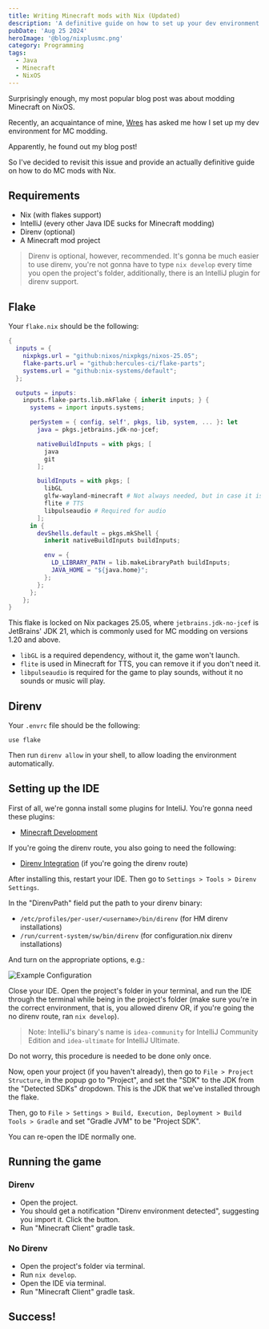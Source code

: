```yaml
---
title: Writing Minecraft mods with Nix (Updated)
description: 'A definitive guide on how to set up your dev environment to make Minecraft mods with NixOS.'
pubDate: 'Aug 25 2024'
heroImage: '@blog/nixplusmc.png'
category: Programming
tags:
  - Java
  - Minecraft
  - NixOS
---
```


Surprisingly enough, my most popular blog post was about modding Minecraft on NixOS.

Recently, an acquaintance of mine, [Wres](https://github.com/MrWrees) has asked me how I set up my dev environment for MC modding.

Apparently, he found out my blog post!

So I've decided to revisit this issue and provide an actually definitive guide on how to do MC mods with Nix.

## Requirements
- Nix (with flakes support)
- IntelliJ (every other Java IDE sucks for Minecraft modding)
- Direnv (optional)
- A Minecraft mod project

> Direnv is optional, however, recommended. It's gonna be much easier to use direnv, you're not gonna have to type `nix develop` every time you open the project's folder, additionally, there is an IntelliJ plugin for direnv support.

## Flake

Your `flake.nix` should be the following:
```nix
{
  inputs = {
    nixpkgs.url = "github:nixos/nixpkgs/nixos-25.05";
    flake-parts.url = "github:hercules-ci/flake-parts";
    systems.url = "github:nix-systems/default";
  };

  outputs = inputs:
    inputs.flake-parts.lib.mkFlake { inherit inputs; } {
      systems = import inputs.systems;

      perSystem = { config, self', pkgs, lib, system, ... }: let
        java = pkgs.jetbrains.jdk-no-jcef;

        nativeBuildInputs = with pkgs; [
          java
          git
        ];

        buildInputs = with pkgs; [
          libGL
          glfw-wayland-minecraft # Not always needed, but in case it is, it's here.
          flite # TTS
          libpulseaudio # Required for audio
        ];
      in {
        devShells.default = pkgs.mkShell {
          inherit nativeBuildInputs buildInputs;

          env = {
            LD_LIBRARY_PATH = lib.makeLibraryPath buildInputs;
            JAVA_HOME = "${java.home}";
          };
        };
      };
    };
}
```

This flake is locked on Nix packages 25.05, where `jetbrains.jdk-no-jcef` is JetBrains' JDK 21, which is commonly used for MC modding on versions 1.20 and above.

- `libGL` is a required dependency, without it, the game won't launch.
- `flite` is used in Minecraft for TTS, you can remove it if you don't need it.
- `libpulseaudio` is required for the game to play sounds, without it no sounds or music will play.

## Direnv

Your `.envrc` file should be the following:

```
use flake
```

Then run `direnv allow` in your shell, to allow loading the environment automatically.

## Setting up the IDE

First of all, we're gonna install some plugins for InteliJ. 
You're gonna need these plugins:
- [Minecraft Development](https://plugins.jetbrains.com/plugin/8327-minecraft-development)

If you're going the direnv route, you also going to need the following:
- [Direnv Integration](https://plugins.jetbrains.com/plugin/15285-direnv-integration) (if you're going the direnv route)

After installing this, restart your IDE. Then go to `Settings > Tools > Direnv Settings`.

In the "DirenvPath" field put the path to your direnv binary:
- `/etc/profiles/per-user/<username>/bin/direnv` (for HM direnv installations)
- `/run/current-system/sw/bin/direnv` (for configuration.nix direnv installations)

And turn on the appropriate options, e.g.:

![Example Configuration](@blog/nix-mc/direnv-config.png)

Close your IDE. Open the project's folder in your terminal, and run the IDE through the terminal while being in the project's folder (make sure you're in the correct environment, that is, you allowed direnv OR, if you're going the no direnv route, ran `nix develop`).

> Note: IntelliJ's binary's name is `idea-community` for IntelliJ Community Edition and `idea-ultimate` for IntelliJ Ultimate.

Do not worry, this procedure is needed to be done only once.

Now, open your project (if you haven't already), then go to `File > Project Structure`, in the popup go to "Project", and set the "SDK"  to the JDK from the "Detected SDKs" dropdown. This is the JDK that we've installed through the flake.

Then, go to `File > Settings > Build, Execution, Deployment > Build Tools > Gradle` and set "Gradle JVM" to be "Project SDK".

You can re-open the IDE normally one.

## Running the game

### Direnv

- Open the project.
- You should get a notification "Direnv environment detected", suggesting you import it. Click the button.
- Run "Minecraft Client" gradle task.

### No Direnv

- Open the project's folder via terminal.
- Run `nix develop`.
- Open the IDE via terminal.
- Run "Minecraft Client" gradle task.

## Success!
